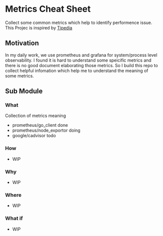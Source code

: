 # Metrics Cheat Sheet

Collect some common metrics which help to identify performence issue. This Projec is inspired by [Tipedia](https://longfangsong.github.io/tipedia/zh/index.html) 

## Motivation

In my daily work, we use prometheus and grafana for system/process level observability. I found it is hard to understand some speicific metrics and there is no good document elaborating those metrics. So I build this repo to collect helpful infomation which help me to understand the meaning of some metrics. 

## Sub Module

### What
Collection of metrics meaning
- prometheus/go_client done
- prometheus/node_exportor doing
- google/cadvisor todo

### How
- WIP

### Why
- WIP

### Where
- WIP

### What if
- WIP

